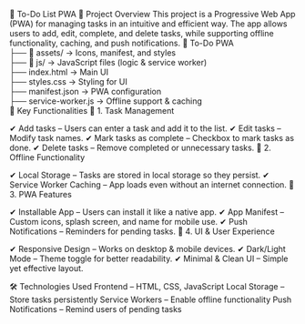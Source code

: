 📌 To-Do List PWA
📝 Project Overview
This project is a Progressive Web App (PWA) for managing tasks in an intuitive and efficient way. The app allows users to add, edit, complete, and delete tasks, while supporting offline functionality, caching, and push notifications.
📁 To-Do PWA  
 ├── 📁 assets/        → Icons, manifest, and styles  
 ├── 📁 js/            → JavaScript files (logic & service worker)  
 ├── index.html        → Main UI  
 ├── styles.css        → Styling for UI  
 ├── manifest.json     → PWA configuration  
 ├── service-worker.js → Offline support & caching  
🎯 Key Functionalities
🔹 1. Task Management

✔ Add tasks – Users can enter a task and add it to the list.
✔ Edit tasks – Modify task names.
✔ Mark tasks as complete – Checkbox to mark tasks as done.
✔ Delete tasks – Remove completed or unnecessary tasks.
🔹 2. Offline Functionality

✔ Local Storage – Tasks are stored in local storage so they persist.
✔ Service Worker Caching – App loads even without an internet connection.
🔹 3. PWA Features

✔ Installable App – Users can install it like a native app.
✔ App Manifest – Custom icons, splash screen, and name for mobile use.
✔ Push Notifications – Reminders for pending tasks.
🔹 4. UI & User Experience

✔ Responsive Design – Works on desktop & mobile devices.
✔ Dark/Light Mode – Theme toggle for better readability.
✔ Minimal & Clean UI – Simple yet effective layout.

🛠️ Technologies Used
    Frontend – HTML, CSS, JavaScript
    Local Storage – Store tasks persistently
    Service Workers – Enable offline functionality
    Push Notifications – Remind users of pending tasks
